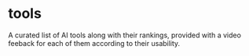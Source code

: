 # tools
A curated list of AI tools along with their rankings, provided with a video feeback for each of them according to their usability.

